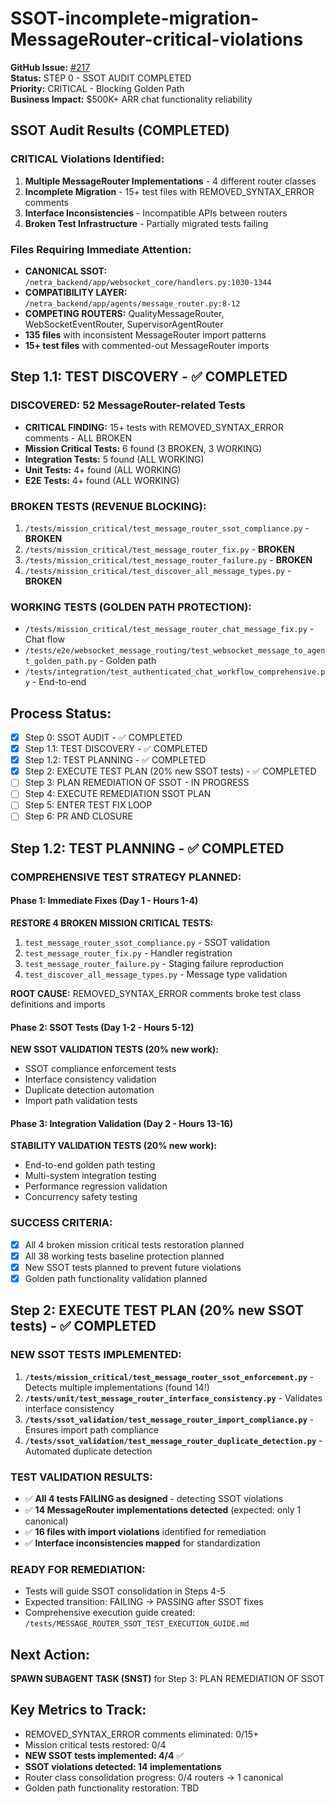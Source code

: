 # SSOT-incomplete-migration-MessageRouter-critical-violations

**GitHub Issue:** [#217](https://github.com/netra-systems/netra-apex/issues/217)  
**Status:** STEP 0 - SSOT AUDIT COMPLETED  
**Priority:** CRITICAL - Blocking Golden Path  
**Business Impact:** $500K+ ARR chat functionality reliability

## SSOT Audit Results (COMPLETED)

### CRITICAL Violations Identified:
1. **Multiple MessageRouter Implementations** - 4 different router classes
2. **Incomplete Migration** - 15+ test files with REMOVED_SYNTAX_ERROR comments  
3. **Interface Inconsistencies** - Incompatible APIs between routers
4. **Broken Test Infrastructure** - Partially migrated tests failing

### Files Requiring Immediate Attention:
- **CANONICAL SSOT:** `/netra_backend/app/websocket_core/handlers.py:1030-1344`
- **COMPATIBILITY LAYER:** `/netra_backend/app/agents/message_router.py:8-12`
- **COMPETING ROUTERS:** QualityMessageRouter, WebSocketEventRouter, SupervisorAgentRouter
- **135 files** with inconsistent MessageRouter import patterns
- **15+ test files** with commented-out MessageRouter imports

## Step 1.1: TEST DISCOVERY - ✅ COMPLETED

### DISCOVERED: 52 MessageRouter-related Tests
- **CRITICAL FINDING:** 15+ tests with REMOVED_SYNTAX_ERROR comments - ALL BROKEN
- **Mission Critical Tests:** 6 found (3 BROKEN, 3 WORKING)
- **Integration Tests:** 5 found (ALL WORKING) 
- **Unit Tests:** 4+ found (ALL WORKING)
- **E2E Tests:** 4+ found (ALL WORKING)

### BROKEN TESTS (REVENUE BLOCKING):
1. `/tests/mission_critical/test_message_router_ssot_compliance.py` - **BROKEN**
2. `/tests/mission_critical/test_message_router_fix.py` - **BROKEN**
3. `/tests/mission_critical/test_message_router_failure.py` - **BROKEN** 
4. `/tests/mission_critical/test_discover_all_message_types.py` - **BROKEN**

### WORKING TESTS (GOLDEN PATH PROTECTION):
- `/tests/mission_critical/test_message_router_chat_message_fix.py` - Chat flow
- `/tests/e2e/websocket_message_routing/test_websocket_message_to_agent_golden_path.py` - Golden path
- `/tests/integration/test_authenticated_chat_workflow_comprehensive.py` - End-to-end

## Process Status:
- [x] Step 0: SSOT AUDIT - ✅ COMPLETED
- [x] Step 1.1: TEST DISCOVERY - ✅ COMPLETED  
- [x] Step 1.2: TEST PLANNING - ✅ COMPLETED
- [x] Step 2: EXECUTE TEST PLAN (20% new SSOT tests) - ✅ COMPLETED
- [ ] Step 3: PLAN REMEDIATION OF SSOT - IN PROGRESS
- [ ] Step 4: EXECUTE REMEDIATION SSOT PLAN
- [ ] Step 5: ENTER TEST FIX LOOP
- [ ] Step 6: PR AND CLOSURE

## Step 1.2: TEST PLANNING - ✅ COMPLETED

### COMPREHENSIVE TEST STRATEGY PLANNED:

#### **Phase 1: Immediate Fixes (Day 1 - Hours 1-4)**
**RESTORE 4 BROKEN MISSION CRITICAL TESTS:**
1. `test_message_router_ssot_compliance.py` - SSOT validation
2. `test_message_router_fix.py` - Handler registration  
3. `test_message_router_failure.py` - Staging failure reproduction
4. `test_discover_all_message_types.py` - Message type validation

**ROOT CAUSE:** REMOVED_SYNTAX_ERROR comments broke test class definitions and imports

#### **Phase 2: SSOT Tests (Day 1-2 - Hours 5-12)** 
**NEW SSOT VALIDATION TESTS (20% new work):**
- SSOT compliance enforcement tests
- Interface consistency validation
- Duplicate detection automation
- Import path validation tests

#### **Phase 3: Integration Validation (Day 2 - Hours 13-16)**
**STABILITY VALIDATION TESTS (20% new work):**
- End-to-end golden path testing
- Multi-system integration testing  
- Performance regression validation
- Concurrency safety testing

### **SUCCESS CRITERIA:**
- [x] All 4 broken mission critical tests restoration planned
- [x] All 38 working tests baseline protection planned
- [x] New SSOT tests planned to prevent future violations
- [x] Golden path functionality validation planned

## Step 2: EXECUTE TEST PLAN (20% new SSOT tests) - ✅ COMPLETED

### NEW SSOT TESTS IMPLEMENTED:
1. **`/tests/mission_critical/test_message_router_ssot_enforcement.py`** - Detects multiple implementations (found 14!)
2. **`/tests/unit/test_message_router_interface_consistency.py`** - Validates interface consistency  
3. **`/tests/ssot_validation/test_message_router_import_compliance.py`** - Ensures import path compliance
4. **`/tests/ssot_validation/test_message_router_duplicate_detection.py`** - Automated duplicate detection

### TEST VALIDATION RESULTS:
- ✅ **All 4 tests FAILING as designed** - detecting SSOT violations
- ✅ **14 MessageRouter implementations detected** (expected: only 1 canonical)
- ✅ **16 files with import violations** identified for remediation
- ✅ **Interface inconsistencies mapped** for standardization

### READY FOR REMEDIATION:
- Tests will guide SSOT consolidation in Steps 4-5
- Expected transition: FAILING → PASSING after SSOT fixes
- Comprehensive execution guide created: `/tests/MESSAGE_ROUTER_SSOT_TEST_EXECUTION_GUIDE.md`

## Next Action:
**SPAWN SUBAGENT TASK (SNST)** for Step 3: PLAN REMEDIATION OF SSOT

## Key Metrics to Track:
- REMOVED_SYNTAX_ERROR comments eliminated: 0/15+ 
- Mission critical tests restored: 0/4
- **NEW SSOT tests implemented: 4/4** ✅
- **SSOT violations detected: 14 implementations** 
- Router class consolidation progress: 0/4 routers → 1 canonical
- Golden path functionality restoration: TBD